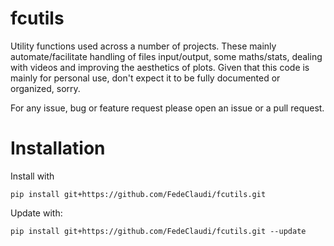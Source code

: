 # fcutils
Utility functions used across a number of projects.
These mainly automate/facilitate handling of files input/output, 
some maths/stats, dealing with videos and improving the aesthetics of plots.
Given that this code is mainly for personal use, don't expect it to be
fully documented or organized, sorry. 

For any issue, bug or feature request please open an issue or a pull request.


# Installation
Install with
```
pip install git+https://github.com/FedeClaudi/fcutils.git
```

Update with:
```
pip install git+https://github.com/FedeClaudi/fcutils.git --update
```
